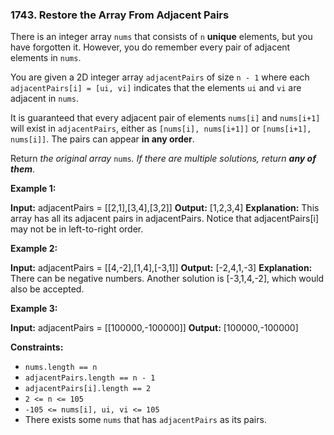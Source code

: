 ### 1743\. Restore the Array From Adjacent Pairs

There is an integer array `nums` that consists of `n` **unique** elements, but you have forgotten it. However, you do remember every pair of adjacent elements in `nums`.

You are given a 2D integer array `adjacentPairs` of size `n - 1` where each `adjacentPairs[i] = [ui, vi]` indicates that the elements `ui` and `vi` are adjacent in `nums`.

It is guaranteed that every adjacent pair of elements `nums[i]` and `nums[i+1]` will exist in `adjacentPairs`, either as `[nums[i], nums[i+1]]` or `[nums[i+1], nums[i]]`. The pairs can appear **in any order**.

Return _the original array_ `nums`_. If there are multiple solutions, return **any of them**_.

**Example 1:**

**Input:** adjacentPairs = \[\[2,1\],\[3,4\],\[3,2\]\]
**Output:** \[1,2,3,4\]
**Explanation:** This array has all its adjacent pairs in adjacentPairs.
Notice that adjacentPairs\[i\] may not be in left-to-right order.

**Example 2:**

**Input:** adjacentPairs = \[\[4,-2\],\[1,4\],\[-3,1\]\]
**Output:** \[-2,4,1,-3\]
**Explanation:** There can be negative numbers.
Another solution is \[-3,1,4,-2\], which would also be accepted.

**Example 3:**

**Input:** adjacentPairs = \[\[100000,-100000\]\]
**Output:** \[100000,-100000\]

**Constraints:**

*   `nums.length == n`
*   `adjacentPairs.length == n - 1`
*   `adjacentPairs[i].length == 2`
*   `2 <= n <= 105`
*   `-105 <= nums[i], ui, vi <= 105`
*   There exists some `nums` that has `adjacentPairs` as its pairs.
